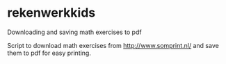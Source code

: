 # rekenwerkkids
Downloading and saving math exercises to pdf

Script to download math exercises from http://www.somprint.nl/ and save them to pdf for easy printing.
